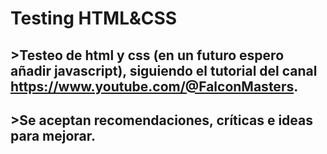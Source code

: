 # Testing HTML&CSS
## >Testeo de html y css (en un futuro espero añadir javascript), siguiendo el tutorial del canal https://www.youtube.com/@FalconMasters.
## >Se aceptan recomendaciones, críticas e ideas para mejorar.

